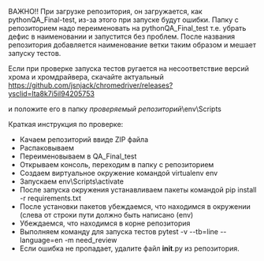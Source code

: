 ВАЖНО!! При загрузке репозитория, он загружается, как pythonQA_Final-test, из-за этого при запуске будут ошибки. Папку с репозиторием надо переименовать на pythonQA_Final_test
т.е. убрать дефис в наименовании и запустится без проблем. После названия репозитория добавляется наименование ветки таким образом и мешает запуску тестов.

Если при проверке запуска тестов ругается на несоответствие версий хрома и хромдрайвера, скачайте актуальный
https://github.com/jsnjack/chromedriver/releases?ysclid=lta8k7i5il94205753

и положите его в папку *проверяемый репозиторий*\env\Scripts

Краткая инструкция по проверке:

- Качаем репозиторий ввиде ZIP файла
- Распаковываем
- Переименовываем в QA_Final_test
- Открываем консоль, переходим в папку с репозиторием
- Создаем виртуальное окружение командой virtualenv env
- Запускаем env\Scripts\activate
- После запуска окружения устанавливаем пакеты командой pip install -r requirements.txt
- После установки пакетов убеждаемся, что находимся в окружении (слева от строки пути должно быть написано (env)
- Убеждаемся, что находимся в корне репозитория
- Выполняем команду для запуска тестов pytest -v --tb=line --language=en -m need_review
- Если ошибка не пропадает, удалите файл __init__.py из репозитория.
